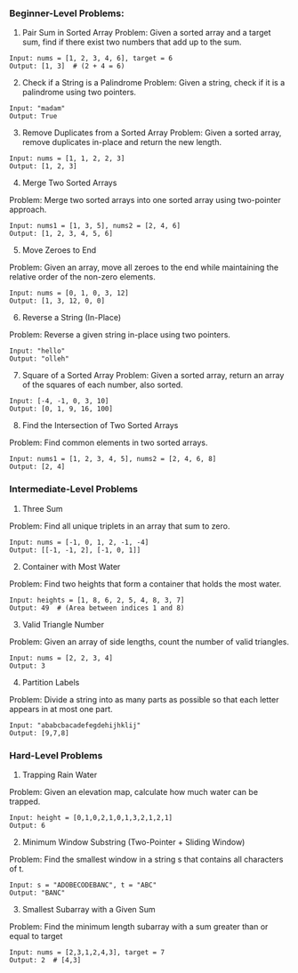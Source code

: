### Beginner-Level Problems:

1. Pair Sum in Sorted Array
Problem: Given a sorted array and a target sum, find if there exist two numbers that add up to the sum.

```
Input: nums = [1, 2, 3, 4, 6], target = 6  
Output: [1, 3]  # (2 + 4 = 6) 
```

2. Check if a String is a Palindrome
Problem: Given a string, check if it is a palindrome using two pointers.

```
Input: "madam"  
Output: True
```

3. Remove Duplicates from a Sorted Array
Problem: Given a sorted array, remove duplicates in-place and return the new length.
```
Input: nums = [1, 1, 2, 2, 3]  
Output: [1, 2, 3]
```

4. Merge Two Sorted Arrays

Problem: Merge two sorted arrays into one sorted array using two-pointer approach.

```
Input: nums1 = [1, 3, 5], nums2 = [2, 4, 6]  
Output: [1, 2, 3, 4, 5, 6]
```

5. Move Zeroes to End

Problem: Given an array, move all zeroes to the end while maintaining the relative order of the non-zero elements.

```
Input: nums = [0, 1, 0, 3, 12]  
Output: [1, 3, 12, 0, 0]
```

6. Reverse a String (In-Place)

Problem: Reverse a given string in-place using two pointers.

```
Input: "hello"  
Output: "olleh"
```

7. Square of a Sorted Array
Problem: Given a sorted array, return an array of the squares of each number, also sorted.

```
Input: [-4, -1, 0, 3, 10]  
Output: [0, 1, 9, 16, 100]
```

8. Find the Intersection of Two Sorted Arrays

Problem: Find common elements in two sorted arrays.

```
Input: nums1 = [1, 2, 3, 4, 5], nums2 = [2, 4, 6, 8]  
Output: [2, 4]
```



### Intermediate-Level Problems

1. Three Sum

Problem: Find all unique triplets in an array that sum to zero.

```
Input: nums = [-1, 0, 1, 2, -1, -4]  
Output: [[-1, -1, 2], [-1, 0, 1]]
```

2. Container with Most Water

Problem: Find two heights that form a container that holds the most water.

```
Input: heights = [1, 8, 6, 2, 5, 4, 8, 3, 7]  
Output: 49  # (Area between indices 1 and 8)
```
3. Valid Triangle Number

Problem: Given an array of side lengths, count the number of valid triangles.

```
Input: nums = [2, 2, 3, 4]  
Output: 3
```

4. Partition Labels

Problem: Divide a string into as many parts as possible so that each letter appears in at most one part.

```
Input: "ababcbacadefegdehijhklij"  
Output: [9,7,8]
```

### Hard-Level Problems

1. Trapping Rain Water

Problem: Given an elevation map, calculate how much water can be trapped.

```
Input: height = [0,1,0,2,1,0,1,3,2,1,2,1]  
Output: 6
```

2. Minimum Window Substring (Two-Pointer + Sliding Window)

Problem: Find the smallest window in a string s that contains all characters of t.

```
Input: s = "ADOBECODEBANC", t = "ABC"  
Output: "BANC"
```

3. Smallest Subarray with a Given Sum

Problem: Find the minimum length subarray with a sum greater than or equal to target

```
Input: nums = [2,3,1,2,4,3], target = 7  
Output: 2  # [4,3]
```








